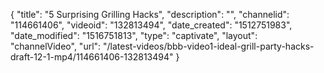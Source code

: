 {
    "title": "5 Surprising Grilling Hacks",
    "description": "",
    "channelid": "114661406",
    "videoid": "132813494",
    "date_created": "1512751983",
    "date_modified": "1516751813",
    "type": "captivate",
    "layout": "channelVideo",
    "url": "\/latest-videos\/bbb-video1-ideal-grill-party-hacks-draft-12-1-mp4\/114661406-132813494"
}